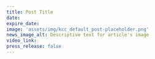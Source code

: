 ```yaml
---
title: Post Title
date:
expire_date:
image: 'assets/img/kcc_default_post-placeholder.png'
news_image_alt: Descriptive text for article's image
video_link:
press_release: false
---
```

